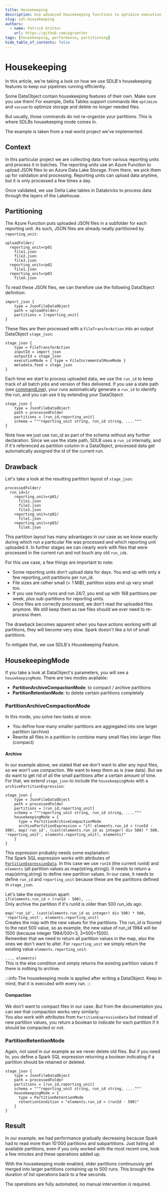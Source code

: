 ```yaml
---
title: Housekeeping
description: Use advanced housekeeping functions to optimize execution
slug: sdl-housekeeping
authors:
  - name: Patrick Grütter
    url: https://github.com/pgruetter
tags: [housekeeping, performance, partitioning]
hide_table_of_contents: false
---
```


# Housekeeping
In this article, we're taking a look on how we use SDLB's housekeeping features to keep our pipelines running efficiently.

Some DataObject contain housekeeping features of their own. 
Make sure you use them!
For example, Delta Tables support commands like `optimize` and `vacuum` to optimize storage and delete no longer needed files.

But usually, those commands do not re-organize your partitions. 
This is where SDLBs housekeeping mode comes in.

The example is taken from a real world project we've implemented.

## Context
In this particular project we are collecting data from various reporting units and process it in batches.
The reporting units use an Azure Function to upload JSON files to an Azure Data Lake Storage. 
From there, we pick them up for validation and processing. 
Reporting units can upload data anytime, but it is only processed a few times a day.

Once validated, we use Delta Lake tables in Databricks to process data through the layers of the Lakehouse.

## Partitioning
The Azure Function puts uploaded JSON files in a subfolder for each reporting unit. 
As such, JSON files are already neatly partitioned by `reporting_unit`:
```
uploadFolder/
  reporting_unit=rp01
    file1.json
    file2.json
    file3.json
  reporting_unit=rp02
    file1.json
  reporting_unit=rp03
    fileX.json
```

To read these JSON files, we can therefore use the following DataObject definition:
```
import_json {
    type = JsonFileDataObject
    path = uploadFolder/
    partitions = [reporting_unit]    
}
```

These files are then processed with a `FileTransferAction` into an output DataObject `stage_json`: 
```
stage_json {
    type = FileTransferAction
    inputId = import_json
    outputId = stage_json
    executionMode = { type = FileIncrementalMoveMode }
    metadata.feed = stage_json
}
```

Each time we start to process uploaded data, we use the `run_id` to keep track of all batch jobs and version of files delivered.
If you use a state path (see [commandLine](../../docs/reference/commandLine)), 
your runs automatically generate a `run_id` to identify the run, and you can use it by extending your DataObject:

```
stage_json {
    type = JsonFileDataObject
    path = processedFolder
    partitions = [run_id,reporting_unit]
    schema = """reporting_unit string, run_id string, ...."""
}
```
Note how we just use run_id as part of the schema without any further declaration.
Since we use the state path, SDLB uses a `run_id` internally, and if it's referenced as partition column in a DataObject, processed data get automatically assigned the id of the current run.

## Drawback
Let's take a look at the resulting partition layout of `stage_json`:
```
processedFolder/
  run_id=1/
    reporting_unit=rp01/
      file1.json
      file2.json
      file3.json
    reporting_unit=rp02/
      file1.json
    reporting_unit=rp03/
      fileX.json
```
This partition layout has many advantages in our case as we know exactly 
during which run a particular file was processed and which reporting unit uploaded it.
In further stages we can clearly work with files that were processed in the current run and not touch any old `run_id`s. 

For this use case, a few things are important to note:
  - Some reporting units don't upload data for days. You end up with only a few reporting_unit partitions per run_id.
  - File sizes are rather small (< 1 MiB), partition sizes end up very small too.
  - If you use hourly runs and run 24/7, you end up with 168 partitions per week, plus sub-partitions for reporting units.
  - Once files are correctly processed, we don't read the uploaded files anymore. 
    We still keep them as raw files should we ever need to re-process them.

The drawback becomes apparent when you have actions working with all partitions, they will become very slow.
Spark doesn't like a lot of small partitions.

To mitigate that, we use SDLB's Housekeeping Feature.

## HousekeepingMode
If you take a look at DataObject's parameters, you will see a `housekeepingMode`. 
There are two modes available:
  - **PartitionArchiveCompactionMode**: to compact / archive partitions  
  - **PartitionRetentionMode**: to delete certain partitions completely

### PartitionArchiveCompactionMode
In this mode, you solve two tasks at once:
  - You define how many smaller partitions are aggregated into one larger partition (archive)
  - Rewrite all files in a partition to combine many small files into larger files (compact)


#### Archive
In our example above, we stated that we don't want to alter any input files, so we won't use compaction.
We want to keep them as is (raw data). 
But we do want to get rid of all the small partitions after a certain amount of time. 
For that, we extend `stage_json` to include the `housekeepingMode` with a `archivePartitionExpression`:

```
stage_json {
    type = JsonFileDataObject
    path = processedFolder
    partitions = [run_id,reporting_unit]
    schema = """reporting_unit string, run_id string, ...."""
    housekeepingMode = {
      type = PartitionArchiveCompactionMode
      archivePartitionExpression = "if( elements.run_id < (runId - 500), map('run_id', (cast(elements.run_id as integer) div 500) * 500, 'reporting_unit', elements.reporting_unit), elements)"
    }
}
```

This expression probably needs some explanation:  
The Spark SQL expression works with attributes of [`PartitionExpressionData`](https://github.com/smart-data-lake/smart-data-lake/blob/master-spark3/sdl-core/src/main/scala/io/smartdatalake/workflow/dataobject/HousekeepingMode.scala#L136).
In this case we use `runId` (the current runId) and `elements` (all partition values as map(string,string)).
It needs to return a map(string,string) to define new partition values. 
In our case, it needs to define `run_id` and `reporting_unit` because these are the partitions defined in `stage_json`.

Let's take the expression apart:  
`if(elements.run_id < (runId - 500), ...`  
Only archive the partition if it's runId is older than 500 run_ids ago. 

`map('run_id', (cast(elements.run_id as integer) div 500) * 500, 'reporting_unit', elements.reporting_unit)`  
Creates the map with the new values for the partitions. 
The run_id is floored to the next 500 value, so as example, the new value of run_id 1984 will be 1500 (because integer 1984/500=3, 3*500=1500).  
Remember that we need to return all partition values in the map, also the ones we don't want to alter.
For `reporting_unit` we simply return the existing value `elements.reporting_unit`.

`..., elements)`  
This is the else condition and simply returns the existing partition values if there is nothing to archive.

:::info
The housekeeping mode is applied after writing a DataObject.
Keep in mind, that it is executed with every run.
:::

#### Compaction
We don't want to compact files in our case. 
But from the documentation you can see that compaction works very similarly:  
You also work with attributes from `PartitionExpressionData` but instead of new partition values, 
you return a boolean to indicate for each partition if it should be compacted or not. 

### PartitionRetentionMode
Again, not used in our example as we never delete old files.
But if you need to, you define a Spark SQL expression returning a boolean indicating if a partition should be retained or deleted.

```
stage_json {
    type = JsonFileDataObject
    path = processedFolder
    partitions = [run_id,reporting_unit]
    schema = """reporting_unit string, run_id string, ...."""
    housekeepingMode = {
      type = PartitionRetentionMode
      retentionCondition = "elements.run_id > (runId - 500)"
    }
}
```

## Result
In our example, we had performance gradually decreasing because Spark had to read more than 10'000 partitions and subpartitions.
Just listing all available partitions, even if you only worked with the most recent one, took a few minutes and these operations added up.

With the housekeeping mode enabled, older partitions continuously get merged into larger partitions containing up to 500 runs. 
This brought the duration of list operations back to a few seconds.

The operations are fully automated, no manual intervention is required.